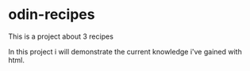 # odin-recipes

This is a project about 3 recipes 

In this project i will demonstrate the current knowledge i've gained with html.
